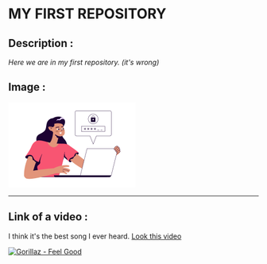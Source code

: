 # **MY FIRST REPOSITORY**

## **Description :**

*Here we are in my first repository. (it's wrong)*

## **Image :**
![Madame qui sécurise ses mots de passe](./assets//password_security.png)

___

## **Link of a video :**

I think it's the best song I ever heard.
[Look this video](https://www.youtube.com/watch?v=HyHNuVaZJ-k)

[![Gorillaz - Feel Good](http://img.youtube.com/vi/HyHNuVaZJ-k/0.jpg)](http://www.youtube.com/watch?v=HyHNuVaZJ-k)
